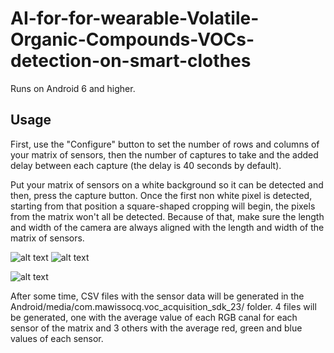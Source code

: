# AI-for-for-wearable-Volatile-Organic-Compounds-VOCs-detection-on-smart-clothes

Runs on Android 6 and higher.

## Usage

First, use the "Configure" button to set the number of rows and columns of your matrix of sensors, then the number of captures to take and the added delay between each capture (the delay is 40 seconds by default).

Put your matrix of sensors on a white background so it can be detected and then, press the capture button. 
Once the first non white pixel is detected, starting from that position a square-shaped cropping will begin, the pixels from the matrix won't all be detected. Because of that, make sure the length and width of the camera are always aligned with the length and width of the matrix of sensors.

![alt text](https://github.com/MaximeWq/AI-for-for-wearable-Volatile-Organic-Compounds-VOCs-detection-on-smart-clothes/tree/main/Documentation/ok.jpg?raw=true)
![alt text](https://github.com/MaximeWq/AI-for-for-wearable-Volatile-Organic-Compounds-VOCs-detection-on-smart-clothes/tree/main/Documentation/not_ok.jpg?raw=true)

![alt text](https://github.com/Dalinou/4A_ILC_TD_Cloud_Computing_1/blob/main/Sans-titre-2024-01-12-1518.png?raw=true)


After some time, CSV files with the sensor data will be generated in the Android/media/com.mawissocq.voc_acquisition_sdk_23/ folder.
4 files will be generated, one with the average value of each RGB canal for each sensor of the matrix and 3 others with the average red, green and blue values of each sensor. 
